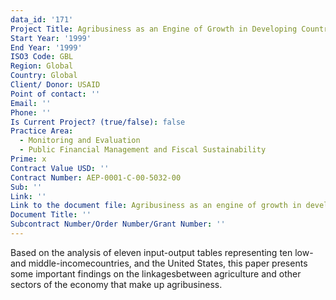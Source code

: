 ```yaml
---
data_id: '171'
Project Title: Agribusiness as an Engine of Growth in Developing Countries
Start Year: '1999'
End Year: '1999'
ISO3 Code: GBL
Region: Global
Country: Global
Client/ Donor: USAID
Point of contact: ''
Email: ''
Phone: ''
Is Current Project? (true/false): false
Practice Area:
  - Monitoring and Evaluation
  - Public Financial Management and Fiscal Sustainability
Prime: x
Contract Value USD: ''
Contract Number: AEP-0001-C-00-5032-00
Sub: ''
Link: ''
Link to the document file: Agribusiness as an engine of growth in developing countries
Document Title: ''
Subcontract Number/Order Number/Grant Number: ''
---
```


Based on the analysis of eleven input-output tables representing ten low- and middle-incomecountries, and the United States, this paper presents some important findings on the linkagesbetween agriculture and other sectors of the economy that make up agribusiness.